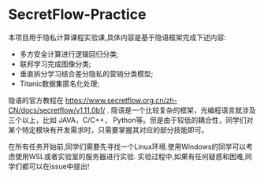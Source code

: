 # SecretFlow-Practice

本项目用于隐私计算课程实验课,具体内容是基于隐语框架完成下述内容:

- 多方安全计算进行逻辑回归分类;
- 联邦学习完成图像分类;
- 垂直拆分学习结合差分隐私的营销分类模型;
- Titanic数据集匿名化处理;

隐语的官方教程在 https://www.secretflow.org.cn/zh-CN/docs/secretflow/v1.11.0b1/ . 隐语是一个比较复杂的框架，光编程语言就涉及三个以上，比如 JAVA，C/C++， Python等。但是由于较低的耦合性，同学们对某个特定模块有开发需求时，只需要掌握其对应的部分技能即可。

在所有任务开始前,同学们需要先寻找一个Linux环境.使用Windows的同学可以考虑使用WSL或者实验室的服务器进行实验. 
实验过程中,如果有任何疑惑和困难,同学们都可以在issue中提出!

